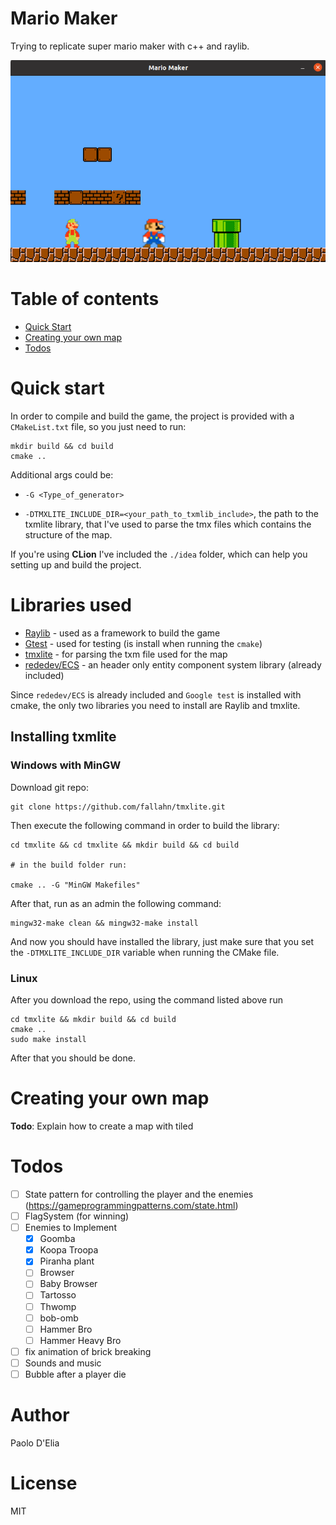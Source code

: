 # Mario Maker

Trying to replicate super mario maker with c++ and raylib.

![img1](assets/readme/readme-mario-maker-preview.png)

# Table of contents

- [Quick Start](#quick-start)
- [Creating your own map](#creating-your-own-map)
- [Todos](#todos)

# Quick start 

In order to compile and build the game, the project is provided with a `CMakeList.txt` file, so 
you just need to run:
    
    mkdir build && cd build
    cmake .. 

Additional args could be:

- `-G <Type_of_generator>`

- `-DTMXLITE_INCLUDE_DIR=<your_path_to_txmlib_include>`, the path to the txmlite library, that I've used to parse
the tmx files which contains the structure of the map. 
  
If you're using **CLion** I've included the `./idea` folder, which can help you setting up and build the project.

# Libraries used

- [Raylib](https://github.com/raysan5/raylib) -  used as a framework to build the game
- [Gtest](https://github.com/google/googletest) - used for testing (is install when running the `cmake`)
- [tmxlite](https://github.com/fallahn/tmxlite) - for parsing the txm file used for the map
- [rededev/ECS](https://github.com/redxdev/ECS) - an header only entity component system library (already included)

Since `rededev/ECS` is already included and `Google test` is installed with cmake,
the only two libraries you need to install are Raylib and tmxlite.

## Installing txmlite

### Windows with MinGW

Download git repo:

    git clone https://github.com/fallahn/tmxlite.git
    
Then execute the following command in order to build the library:

    cd tmxlite && cd tmxlite && mkdir build && cd build
    
    # in the build folder run:
    
    cmake .. -G "MinGW Makefiles" 
    
After that, run as an admin the following command:

    mingw32-make clean && mingw32-make install

And now you should have installed the library, just make sure that you 
set the `-DTMXLITE_INCLUDE_DIR` variable when running the CMake file.

### Linux


After you download the repo, using the command listed above run

    cd tmxlite && mkdir build && cd build
    cmake ..
    sudo make install
    
After that you should be done.

# Creating your own map

**Todo**: Explain how to create a map with tiled

# Todos 

- [ ] State pattern for controlling the player and the enemies (https://gameprogrammingpatterns.com/state.html)
- [ ] FlagSystem (for winning)
- [ ] Enemies to Implement
  - [x] Goomba
  - [x] Koopa Troopa
  - [x] Piranha plant
  - [ ] Browser
  - [ ] Baby Browser
  - [ ] Tartosso
  - [ ] Thwomp  
  - [ ] bob-omb 
  - [ ] Hammer Bro
  - [ ] Hammer Heavy Bro 
- [ ] fix animation of brick breaking
- [ ] Sounds and music
- [ ] Bubble after a player die

# Author

Paolo D'Elia

# License

MIT